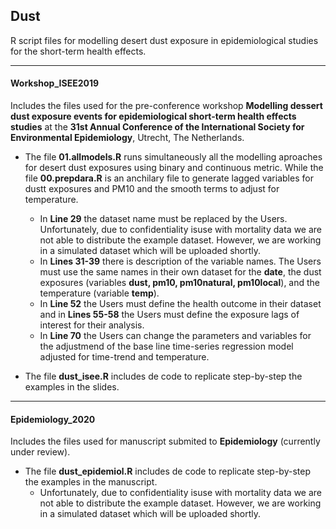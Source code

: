 ## Dust
R script files for modelling desert dust exposure in epidemiological studies for the short-term health effects.

---

#### Workshop_ISEE2019 

Includes the files used for the pre-conference workshop **Modelling dessert dust exposure events for epidemiological short-term health effects studies** at the **31st Annual Conference of the International Society for Environmental Epidemiology**, Utrecht, The Netherlands.

* The file **01.allmodels.R** runs simultaneously all the modelling aproaches for desert dust exposures using binary and continuous metric. While the file **00.prepdara.R** is an anchilary file to generate lagged variables for dustt exposures and PM10 and the smooth terms to adjust for temperature.
    * In **Line 29** the dataset name must be replaced by the Users. Unfortunately, due to confidentiality isuse with mortality data we are not able to distribute the example dataset. However, we are working in a simulated dataset which will be uploaded shortly.
    * In **Lines 31-39** there is description of the variable names. The Users must use the same names in their own dataset for the **date**, the dust exposures (variables **dust, pm10, pm10natural, pm10local**), and the temperature (variable **temp**). 
    * In **Line 52** the Users must define the health outcome in their dataset and in **Lines 55-58** the Users must define the exposure lags of interest for their analysis. 
    * In **Line 70** the Users can change the parameters and variables for the adjustmend of the base line time-series regression model adjusted for time-trend and temperature.

* The file **dust_isee.R** includes de code to replicate step-by-step the examples in the slides.

---

#### Epidemiology_2020

Includes the files used for manuscript submited to **Epidemiology** (currently under review).

* The file **dust_epidemiol.R** includes de code to replicate step-by-step the examples in the manuscript. 
   * Unfortunately, due to confidentiality isuse with mortality data we are not able to distribute the example dataset. However, we are working in a simulated dataset which will be uploaded shortly.
